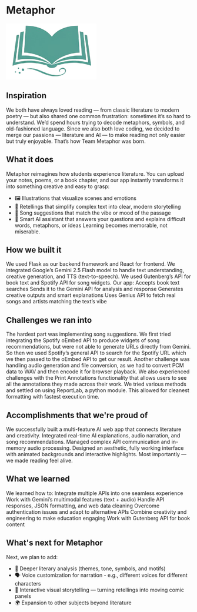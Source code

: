 # Metaphor
   ![Metaphor Logo](frontend/public/favicon.ico)

## Inspiration
We both have always loved reading — from classic literature to modern poetry — but also shared one common frustration: sometimes it’s so hard to understand. We’d spend hours trying to decode metaphors, symbols, and old-fashioned language. Since we also both love coding, we decided to merge our passions — literature and AI — to make reading not only easier but truly enjoyable. That’s how Team Metaphor was born.
## What it does
Metaphor reimagines how students experience literature.
You can upload your notes, poems, or a book chapter, and our app instantly transforms it into something creative and easy to grasp:
- 🖼️ Illustrations that visualize scenes and emotions
- 📜 Retellings that simplify complex text into clear, modern storytelling
- 🎵 Song suggestions that match the vibe or mood of the passage
- 🤖 Smart AI assistant that answers your questions and explains difficult words, metaphors, or ideas
Learning becomes memorable, not miserable.
## How we built it
We used Flask as our backend framework and React for frontend. We integrated Google’s Gemini 2.5 Flash model to handle text understanding, creative generation, and TTS (text-to-speech). We used Gutenberg’s API for book text and Spotify API for song widgets.
Our app:
Accepts book text searches
Sends it to the Gemini API for analysis and response
Generates creative outputs and smart explanations
Uses Genius API to fetch real songs and artists matching the text’s vibe
## Challenges we ran into
The hardest part was implementing song suggestions.
We first tried integrating the Spotify oEmbed API to produce widgets of song recommendations, but were not able to generate URLs directly from Gemini. So then we used Spotify’s general API to search for the Spotify URL which we then passed to the oEmbed API to get our result.
Another challenge was handling audio generation and file conversion, as we had to convert PCM data to WAV and then encode it for browser playback.
We also experienced challenges with the Print Annotations functionality that allows users to see all the annotations they made across their work. We tried various methods and settled on using ReportLab, a python module. This allowed for cleanest formatting with fastest execution time.
## Accomplishments that we're proud of
We successfully built a multi-feature AI web app that connects literature and creativity.
Integrated real-time AI explanations, audio narration, and song recommendations.
Managed complex API communication and in-memory audio processing.
Designed an aesthetic, fully working interface with animated backgrounds and interactive highlights. 
Most importantly — we made reading feel alive.
## What we learned
We learned how to:
Integrate multiple APIs into one seamless experience
Work with Gemini’s multimodal features (text + audio)
Handle API responses, JSON formatting, and web data cleaning
Overcome authentication issues and adapt to alternative APIs
Combine creativity and engineering to make education engaging
Work with Gutenberg API for book content
## What's next for Metaphor
Next, we plan to add:
- 🧩 Deeper literary analysis (themes, tone, symbols, and motifs)
- 🗣️ Voice customization for narration - e.g., different voices for different characters
- 💬 Interactive visual storytelling — turning retellings into moving comic panels
- 🌍 Expansion to other subjects beyond literature
